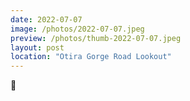 ```yaml
---
date: 2022-07-07
image: /photos/2022-07-07.jpeg
preview: /photos/thumb-2022-07-07.jpeg
layout: post
location: "Otira Gorge Road Lookout"
---
```


🚁
